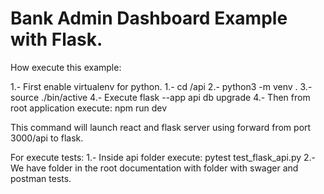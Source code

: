 # Bank Admin Dashboard Example with Flask.

How execute this example:

1.- First enable virtualenv for python.
   1.- cd /api
   2.- python3 -m venv .
   3.- source ./bin/active
   4.- Execute flask --app api db upgrade
   4.- Then from root application execute: npm run dev


This command will launch react and flask server using forward from port 3000/api to flask.

For execute tests:
   1.- Inside api folder execute: 
       pytest test_flask_api.py
   2.- We have folder in the root documentation with folder with swager and postman tests.
